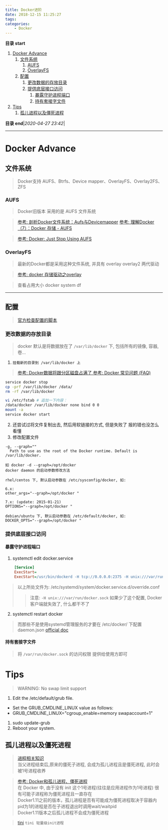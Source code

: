 ```yaml
---
title: Docker进阶
date: 2018-12-15 11:25:27
tags: 
categories: 
    - Docker
---
```


**目录 start**

1. [Docker Advance](#docker-advance)
    1. [文件系统](#文件系统)
        1. [AUFS](#aufs)
        1. [OverlayFS](#overlayfs)
    1. [配置](#配置)
        1. [更改数据的存放目录](#更改数据的存放目录)
        1. [提供底层接口访问](#提供底层接口访问)
            1. [暴露守护进程端口](#暴露守护进程端口)
            1. [持有套接字文件](#持有套接字文件)
1. [Tips](#tips)
    1. [孤儿进程以及僵死进程](#孤儿进程以及僵死进程)

**目录 end**|_2020-04-27 23:42_|
****************************************
# Docker Advance

## 文件系统
> Docker支持 AUFS、Btrfs、Device mapper、OverlayFS、Overlay2FS、ZFS 

### AUFS
> Docker旧版本 采用的是 AUFS 文件系统

> [参考: 剖析Docker文件系统：Aufs与Devicemapper](http://www.infoq.com/cn/articles/analysis-of-docker-file-system-aufs-and-devicemapper)
> [参考: 理解Docker（7）：Docker 存储 - AUFS](http://www.cnblogs.com/sammyliu/p/5931383.html)

> [参考: Docker: Just Stop Using AUFS](https://sthbrx.github.io/blog/2015/10/30/docker-just-stop-using-aufs/)

### OverlayFS
> 最新的Docker都是采用这种文件系统, 并具有 overlay overlay2 两代驱动

> [参考: docker 存储驱动之overlay](https://blog.csdn.net/u010278923/article/details/79215828)

> 查看占用大小 docker system df 

****************

## 配置
> [官方检查配置的脚本](https://github.com/moby/moby/blob/master/contrib/check-config.sh)

### 更改数据的存放目录

> docker 默认是将数据放在了 `/var/lib/docker` 下, 包括所有的镜像, 容器, 卷...

1. `挂载新的目录到 /var/lib/docker 上`
> [参考: Docker数据将跟分区磁盘占满了 ](http://dockone.io/question/531)
> [参考: Docker 常见问题 (FAQ)](https://www.lsproc.com/post/docker-faq/#toc_1)
```sh
service docker stop
cp -prf /var/lib/docker /data/
rm -rf /var/lib/docker

vi /etc/fstab # 追加一下内容：
/data/docker /var/lib/docker none bind 0 0
mount -a
service docker start
```
2. 还尝试过将文件复制出去, 然后用软链接的方式, 但是失败了 报的错也没怎么看懂
3. 修改配置文件
```
-g, --graph=""
  Path to use as the root of the Docker runtime. Default is /var/lib/docker.

如 docker -d --graph=/opt/docker
docker daemon 的启动参数修改方法

rhel/centos 下, 默认启动参数在 /etc/sysconfig/docker, 如:

6.x:
other_args="--graph=/opt/docker "

7.x: (update: 2015-01-21)
OPTIONS="--graph=/opt/docker "

debian/ubuntu 下, 默认启动参数在 /etc/default/docker, 如:
DOCKER_OPTS="--graph=/opt/docker "

```

### 提供底层接口访问
#### 暴露守护进程端口

1. systemctl edit docker.service
```ini
    [Service]
    ExecStart=
    ExecStart=/usr/bin/dockerd -H tcp://0.0.0.0:2375 -H unix:///var/run/docker.sock 
```
> 以上所处文件为: /etc/systemd/system/docker.service.d/override.conf 
>> 注意: `-H unix:///var/run/docker.sock` 如果少了这个配置, Docker客户端就失效了, 什么都干不了

2. systemctl restart docker 

> 而那些不是使用systemd管理服务的才要在 /etc/docker/ 下配置 daemon.json [official doc](https://docs.docker.com/engine/reference/commandline/dockerd/)

#### 持有套接字文件
> 将 `/var/run/docker.sock` 的访问权限 提供给使用方即可

# Tips
> WARNING: No swap limit support

1. Edit the /etc/default/grub file.
  - Set the GRUB_CMDLINE_LINUX value as follows:
  - GRUB_CMDLINE_LINUX="cgroup_enable=memory swapaccount=1"
1. sudo update-grub
1. Reboot your system.

## 孤儿进程以及僵死进程
> [进程相关知识](/Linux/Base/LinuxBase.md#进程)  
> 当父进程结束后,原来的僵死子进程, 会成为孤儿进程且是僵死进程, 此时会被1号进程收养  

> [参考: Docker和孤儿进程、僵死进程 ](https://yq.aliyun.com/articles/61894)  
> 在 Docker 中, 由于没有 init 这个1号进程(往往是应用进程作为1号进程) 很有可能子进程称为僵死进程且一直存在  
> Docker1.11之前的版本，孤儿进程是否有可能成为僵死进程取决于容器内pid为1的进程是否在子进程退出时调用wait/waitpid  
> Docker1.11版本之后孤儿进程不会成为僵死进程

> [tini](https://github.com/krallin/tini#using-tini)  `tini 轻量级init进程`
